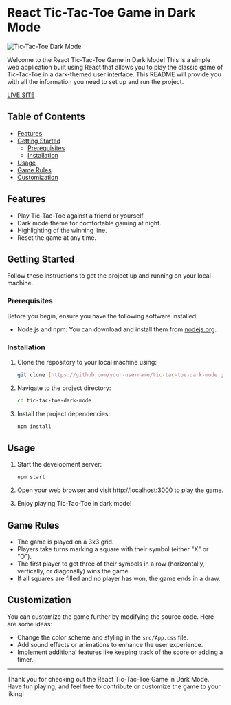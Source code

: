 # React Tic-Tac-Toe Game in Dark Mode

![Tic-Tac-Toe Dark Mode](https://github.com/GautamGulati28/react-tictactoe-game/assets/101964337/c5a1da30-e6a2-4e09-b7e2-49b2cafba890)


Welcome to the React Tic-Tac-Toe Game in Dark Mode! This is a simple web application built using React that allows you to play the classic game of Tic-Tac-Toe in a dark-themed user interface. This README will provide you with all the information you need to set up and run the project.

[LIVE SITE](https://react-tictactoe-game-eight.vercel.app/)

## Table of Contents

- [Features](#features)
- [Getting Started](#getting-started)
  - [Prerequisites](#prerequisites)
  - [Installation](#installation)
- [Usage](#usage)
- [Game Rules](#game-rules)
- [Customization](#customization)

## Features

- Play Tic-Tac-Toe against a friend or yourself.
- Dark mode theme for comfortable gaming at night.
- Highlighting of the winning line.
- Reset the game at any time.

## Getting Started

Follow these instructions to get the project up and running on your local machine.

### Prerequisites

Before you begin, ensure you have the following software installed:

- Node.js and npm: You can download and install them from [nodejs.org](https://nodejs.org/).

### Installation

1. Clone the repository to your local machine using:

   ```bash
   git clone [https://github.com/your-username/tic-tac-toe-dark-mode.git](https://github.com/GautamGulati28/react-tictactoe-game)
   ```

2. Navigate to the project directory:

   ```bash
   cd tic-tac-toe-dark-mode
   ```

3. Install the project dependencies:

   ```bash
   npm install
   ```

## Usage

1. Start the development server:

   ```bash
   npm start
   ```

2. Open your web browser and visit [http://localhost:3000](http://localhost:3000) to play the game.

3. Enjoy playing Tic-Tac-Toe in dark mode!

## Game Rules

- The game is played on a 3x3 grid.
- Players take turns marking a square with their symbol (either "X" or "O").
- The first player to get three of their symbols in a row (horizontally, vertically, or diagonally) wins the game.
- If all squares are filled and no player has won, the game ends in a draw.

## Customization

You can customize the game further by modifying the source code. Here are some ideas:

- Change the color scheme and styling in the `src/App.css` file.
- Add sound effects or animations to enhance the user experience.
- Implement additional features like keeping track of the score or adding a timer.



---

Thank you for checking out the React Tic-Tac-Toe Game in Dark Mode. Have fun playing, and feel free to contribute or customize the game to your liking!
